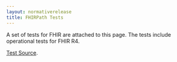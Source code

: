 ```yaml
---
layout: normativerelease
title: FHIRPath Tests
---
```


A set of tests for FHIR are attached to this page. The tests include operational tests for FHIR R4.

<a href="tests.zip">Test Source</a>.


